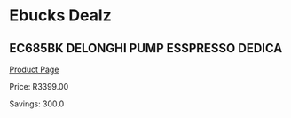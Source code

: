 
# Ebucks Dealz
## EC685BK DELONGHI PUMP ESSPRESSO DEDICA
[Product Page](https://www.ebucks.com/web/shop/productSelected.do?prodId=1158922687&catId=704984897)

Price: R3399.00

Savings: 300.0


	